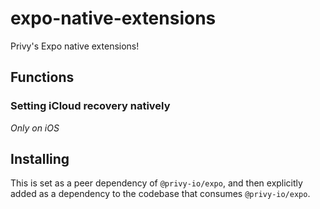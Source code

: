 # expo-native-extensions

Privy's Expo native extensions!

## Functions

### Setting iCloud recovery natively

_Only on iOS_

## Installing

This is set as a peer dependency of `@privy-io/expo`, and then explicitly added as a dependency to the codebase that consumes `@privy-io/expo`.
